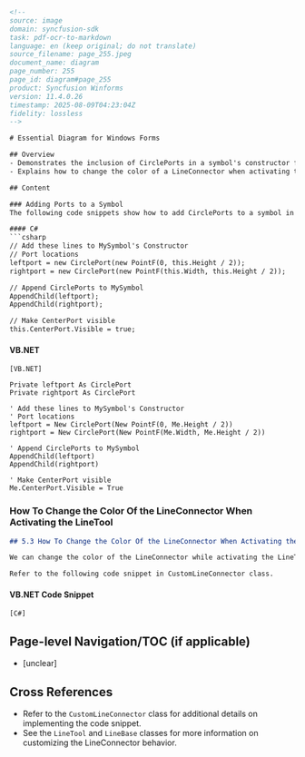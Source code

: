 ```html
<!-- 
source: image
domain: syncfusion-sdk
task: pdf-ocr-to-markdown
language: en (keep original; do not translate)
source_filename: page_255.jpeg
document_name: diagram
page_number: 255
page_id: diagram#page_255
product: Syncfusion Winforms
version: 11.4.0.26
timestamp: 2025-08-09T04:23:04Z
fidelity: lossless
-->

# Essential Diagram for Windows Forms

## Overview
- Demonstrates the inclusion of CirclePorts in a symbol's constructor for both C# and VB.NET.
- Explains how to change the color of a LineConnector when activating the LineTool using the `LineTool` and `LineBase` classes.

## Content

### Adding Ports to a Symbol
The following code snippets show how to add CirclePorts to a symbol in both C# and VB.NET.

#### C#
```csharp
// Add these lines to MySymbol's Constructor
// Port locations
leftport = new CirclePort(new PointF(0, this.Height / 2));
rightport = new CirclePort(new PointF(this.Width, this.Height / 2));

// Append CirclePorts to MySymbol
AppendChild(leftport);
AppendChild(rightport);

// Make CenterPort visible
this.CenterPort.Visible = true;
```

#### VB.NET
```vbnet
[VB.NET]

Private leftport As CirclePort
Private rightport As CirclePort

' Add these lines to MySymbol's Constructor
' Port locations
leftport = New CirclePort(New PointF(0, Me.Height / 2))
rightport = New CirclePort(New PointF(Me.Width, Me.Height / 2))

' Append CirclePorts to MySymbol
AppendChild(leftport)
AppendChild(rightport)

' Make CenterPort visible
Me.CenterPort.Visible = True
```

### How To Change the Color Of the LineConnector When Activating the LineTool

```markdown
## 5.3 How To Change the Color Of the LineConnector When Activating the LineTool

We can change the color of the LineConnector while activating the LineTool using the `LineTool` and `LineBase` class. In the Mouse up event of the LineTool class, change the color of the link.

Refer to the following code snippet in CustomLineConnector class.
```

#### VB.NET Code Snippet
```vbnet
[C#]
```

## Page-level Navigation/TOC (if applicable)
- [unclear]

## Cross References
- Refer to the `CustomLineConnector` class for additional details on implementing the code snippet.
- See the `LineTool` and `LineBase` classes for more information on customizing the LineConnector behavior.

<!-- tags: [Syncfusion Winforms, CustomLineConnector, LineTool, LineBase, C#, VB.NET] keywords: [Diagram, CirclePorts, Color Change, LineConnector, Mouse up event, CustomLineConnector, LineTool, LineBase] -->
```